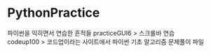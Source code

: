 # PythonPractice

파이썬을 익히면서 연습한 흔적들
practiceGUI6 > 스크롤바 연습   
codeup100 > 코드업이라는 사이트에서 파이썬 기초 알고리즘 문제풀이 파일  
